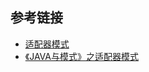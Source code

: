 <!--
date: 2021-12-21T22:34:12+08:00
lastmod: 2021-12-21T22:34:12+08:00
-->
## 



## 参考链接

* [适配器模式](https://www.runoob.com/design-pattern/adapter-pattern.html)
* [《JAVA与模式》之适配器模式](https://www.cnblogs.com/java-my-life/archive/2012/04/13/2442795.html)